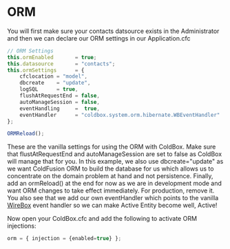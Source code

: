 # ORM

You will first make sure your contacts datsource exists in the Administrator and then we can declare our ORM settings in our Application.cfc

```js
// ORM Settings
this.ormEnabled 	  = true;
this.datasource		  = "contacts";
this.ormSettings	  = {
	cfclocation = "model",
	dbcreate	= "update",
	logSQL 		= true,
	flushAtRequestEnd = false,
	autoManageSession = false,
	eventHandling 	  =  true,
	eventHandler	  = "coldbox.system.orm.hibernate.WBEventHandler"
};

ORMReload();
```

These are the vanilla settings for using the ORM with ColdBox. Make sure that flustAtRequestEnd and autoManageSession are set to false as ColdBox will manage that for you. In this example, we also use dbcreate="update" as we want ColdFusion ORM to build the database for us which allows us to concentrate on the domain problem at hand and not persistence. Finally, add an ormReload() at the end for now as we are in development mode and want ORM changes to take effect immediately. For production, remove it. You also see that we add our own eventHandler which points to the vanilla [WireBox](http://wiki.coldbox.org/wiki/WireBox.cfm) event handler so we can make Active Entity become well, Active!

Now open your ColdBox.cfc and add the following to activate ORM injections:

```js
orm = { injection = {enabled=true} };
```

